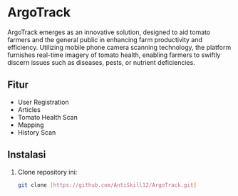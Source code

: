 # ArgoTrack

ArgoTrack emerges as an innovative solution, designed to aid tomato farmers and the general public in enhancing farm productivity and efficiency. 
Utilizing mobile phone camera scanning technology, the platform furnishes real-time imagery of tomato health, enabling farmers to swiftly discern issues such as diseases, pests, or nutrient deficiencies.

## Fitur

- User Registration
- Articles
- Tomato Health Scan
- Mapping
- History Scan

## Instalasi

1. Clone repository ini:
   ```sh
   git clone [https://github.com/AntiSkill12/ArgoTrack.git]
